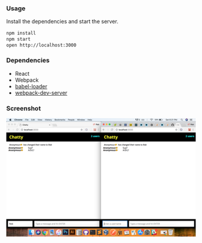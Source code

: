 ### Usage

Install the dependencies and start the server.

```
npm install
npm start
open http://localhost:3000
```

### Dependencies

* React
* Webpack
* [babel-loader](https://github.com/babel/babel-loader)
* [webpack-dev-server](https://github.com/webpack/webpack-dev-server)

### Screenshot

!['Screenshot'](https://github.com/robschwitzer/chatty-app/blob/master/docs/chatty-screenshot.png?raw=true)
